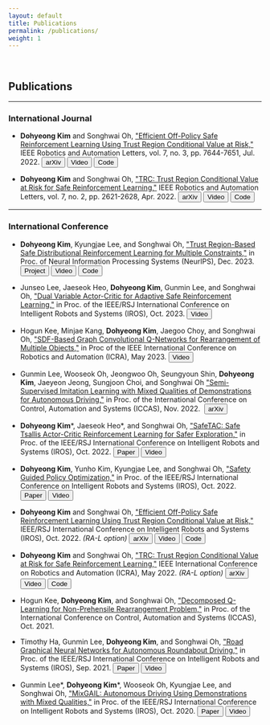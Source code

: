 ```yaml
---
layout: default
title: Publications
permalink: /publications/
weight: 1
---
```


&nbsp; 

## Publications

---
### International Journal

- **Dohyeong Kim** and Songhwai Oh, ["Efficient Off-Policy Safe Reinforcement Learning Using Trust Region Conditional Value at Risk,"](https://ieeexplore.ieee.org/document/9802647) IEEE Robotics and Automation Letters, vol. 7, no. 3, pp. 7644-7651, Jul. 2022.
<button name="button" onclick="https://arxiv.org/abs/2312.00342">arXiv</button>
<button name="button" onclick="https://youtu.be/gsen1LfWSkY?si=f5cc8cma-WiQXLLg">Video</button>
<button name="button" onclick="https://github.com/rllab-snu/Off-Policy-TRC">Code</button>

- **Dohyeong Kim** and Songhwai Oh, ["TRC: Trust Region Conditional Value at Risk for Safe Reinforcement Learning,"](https://ieeexplore.ieee.org/document/9677982) IEEE Robotics and Automation Letters, vol. 7, no. 2, pp. 2621-2628, Apr. 2022.
<button name="button" onclick="https://arxiv.org/abs/2312.00344">arXiv</button>
<button name="button" onclick="https://youtu.be/ArVG4L2dvFg?si=Oouxg-3Oco1wqvUK">Video</button>
<button name="button" onclick="https://github.com/rllab-snu/Trust-Region-CVaR">Code</button>

---
### International Conference

- **Dohyeong Kim**, Kyungjae Lee, and Songhwai Oh, ["Trust Region-Based Safe Distributional Reinforcement Learning for Multiple Constraints,"](https://openreview.net/forum?id=q9WMXjUxxT) in Proc. of Neural Information Processing Systems (NeurIPS), Dec. 2023.
<button name="button" onclick="https://rllab-snu.github.io/projects/SDAC/doc.html">Project</button>
<button name="button" onclick="https://youtu.be/_tnrHL98Rnw?si=4a-6wAwE9A1nGCcV">Video</button>
<button name="button" onclick="https://github.com/rllab-snu/Safe-Distributional-Actor-Critic">Code</button>

- Junseo Lee, Jaeseok Heo, **Dohyeong Kim**, Gunmin Lee, and Songhwai Oh, ["Dual Variable Actor-Critic for Adaptive Safe Reinforcement Learning,"](https://rllab.snu.ac.kr/publications/papers/2023_iros_dvac.pdf) in Proc. of the IEEE/RSJ International Conference on Intelligent Robots and Systems (IROS), Oct. 2023.
<button name="button" onclick="https://youtu.be/8TG_zhV98X8?si=4zGw5Sw8LL7Wuvy9">Video</button>

- Hogun Kee, Minjae Kang, **Dohyeong Kim**, Jaegoo Choy, and Songhwai Oh, ["SDF-Based Graph Convolutional Q-Networks for Rearrangement of Multiple Objects,"](https://ieeexplore.ieee.org/document/10161394) in Proc of the IEEE International Conference on Robotics and Automation (ICRA), May 2023.
<button name="button" onclick="https://youtu.be/CSDs9Z4lx1o?si=uwAp06AKzFSRzPye">Video</button>

- Gunmin Lee, Wooseok Oh, Jeongwoo Oh, Seungyoun Shin, **Dohyeong Kim**, Jaeyeon Jeong, Sungjoon Choi, and Songhwai Oh ["Semi-Supervised Imitation Learning with Mixed Qualities of Demonstrations for Autonomous Driving,"](https://ieeexplore.ieee.org/document/10003738) in Proc. of the International Conference on Control, Automation and Systems (ICCAS), Nov. 2022. 
<button name="button" onclick="https://arxiv.org/abs/2109.11280">arXiv</button>

- **Dohyeong Kim**\*, Jaeseok Heo*, and Songhwai Oh, ["SafeTAC: Safe Tsallis Actor-Critic Reinforcement Learning for Safer Exploration,"](https://ieeexplore.ieee.org/document/9982140) in Proc. of the IEEE/RSJ International Conference on Intelligent Robots and Systems (IROS), Oct. 2022.
<button name="button" onclick="https://rllab.snu.ac.kr/publications/papers/2022_iros_safetac.pdf">Paper</button>
<button name="button" onclick="https://youtu.be/wxI9HqqkNcw?si=R5dlzj5lzJNHILcF">Video</button>

- **Dohyeong Kim**, Yunho Kim, Kyungjae Lee, and Songhwai Oh, ["Safety Guided Policy Optimization,"](https://ieeexplore.ieee.org/document/9981030) in Proc. of the IEEE/RSJ International Conference on Intelligent Robots and Systems (IROS), Oct. 2022.
<button name="button" onclick="https://rllab.snu.ac.kr/publications/papers/2022_iros_sgpo.pdf">Paper</button>
<button name="button" onclick="https://youtu.be/hVmK0bCX_2k?si=-L0YrjUg0MXmM9kM">Video</button>

- **Dohyeong Kim** and Songhwai Oh, ["Efficient Off-Policy Safe Reinforcement Learning Using Trust Region Conditional Value at Risk,"](https://ieeexplore.ieee.org/document/9802647) IEEE/RSJ International Conference on Intelligent Robots and Systems (IROS), Oct. 2022. *(RA-L option)*
<button name="button" onclick="https://arxiv.org/abs/2312.00342">arXiv</button>
<button name="button" onclick="https://youtu.be/gsen1LfWSkY?si=f5cc8cma-WiQXLLg">Video</button>
<button name="button" onclick="https://github.com/rllab-snu/Off-Policy-TRC">Code</button>

- **Dohyeong Kim** and Songhwai Oh, ["TRC: Trust Region Conditional Value at Risk for Safe Reinforcement Learning,"](https://ieeexplore.ieee.org/document/9677982) IEEE International Conference on Robotics and Automation (ICRA), May 2022. *(RA-L option)*
<button name="button" onclick="https://arxiv.org/abs/2312.00344">arXiv</button>
<button name="button" onclick="https://youtu.be/ArVG4L2dvFg?si=Oouxg-3Oco1wqvUK">Video</button>
<button name="button" onclick="https://github.com/rllab-snu/Trust-Region-CVaR">Code</button>

- Hogun Kee, **Dohyeong Kim**, and Songhwai Oh, ["Decomposed Q-Learning for Non-Prehensile Rearrangement Problem,"](https://ieeexplore.ieee.org/document/9649975) in Proc. of the International Conference on Control, Automation and Systems (ICCAS), Oct. 2021.

- Timothy Ha, Gunmin Lee, **Dohyeong Kim**, and Songhwai Oh, ["Road Graphical Neural Networks for Autonomous Roundabout Driving,"](https://ieeexplore.ieee.org/document/9636411) in Proc. of the IEEE/RSJ International Conference on Intelligent Robots and Systems (IROS), Sep. 2021.
<button name="button" onclick="https://rllab.snu.ac.kr/publications/papers/2021_iros_roadgnn.pdf">Paper</button>
<button name="button" onclick="https://youtu.be/1QFcsCeLArI?si=4pR2YwMSaoYPS53B">Video</button>

- Gunmin Lee*, **Dohyeong Kim**\*, Wooseok Oh, Kyungjae Lee, and Songhwai Oh, ["MixGAIL: Autonomous Driving Using Demonstrations with Mixed Qualities,"](https://ieeexplore.ieee.org/document/9341104) in Proc. of the IEEE/RSJ International Conference on Intelligent Robots and Systems (IROS), Oct. 2020.
<button name="button" onclick="https://rllab.snu.ac.kr/publications/papers/2020_iros_mixgail.pdf">Paper</button>
<button name="button" onclick="https://youtu.be/4Ozcn9T6RRM?si=5Tyqrz4T3BQ06ZnB">Video</button>
